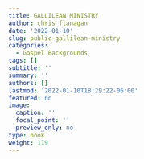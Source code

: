 ```yaml
---
title: GALLILEAN MINISTRY
author: chris_flanagan
date: '2022-01-10'
slug: public-gallilean-ministry
categories:
  - Gospel Backgrounds
tags: []
subtitle: ''
summary: ''
authors: []
lastmod: '2022-01-10T18:29:22-06:00'
featured: no
image:
  caption: ''
  focal_point: ''
  preview_only: no
type: book
weight: 119
---
```

